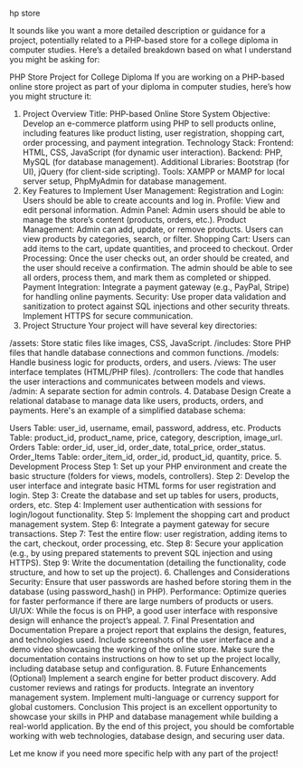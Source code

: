 hp store

It sounds like you want a more detailed description or guidance for a project, potentially related to a PHP-based store for a college diploma in computer studies. Here’s a detailed breakdown based on what I understand you might be asking for:

PHP Store Project for College Diploma
If you are working on a PHP-based online store project as part of your diploma in computer studies, here’s how you might structure it:

1. Project Overview
Title: PHP-based Online Store System
Objective: Develop an e-commerce platform using PHP to sell products online, including features like product listing, user registration, shopping cart, order processing, and payment integration.
Technology Stack:
Frontend: HTML, CSS, JavaScript (for dynamic user interaction).
Backend: PHP, MySQL (for database management).
Additional Libraries: Bootstrap (for UI), jQuery (for client-side scripting).
Tools: XAMPP or MAMP for local server setup, PhpMyAdmin for database management.
2. Key Features to Implement
User Management:
Registration and Login: Users should be able to create accounts and log in.
Profile: View and edit personal information.
Admin Panel: Admin users should be able to manage the store’s content (products, orders, etc.).
Product Management:
Admin can add, update, or remove products.
Users can view products by categories, search, or filter.
Shopping Cart:
Users can add items to the cart, update quantities, and proceed to checkout.
Order Processing:
Once the user checks out, an order should be created, and the user should receive a confirmation.
The admin should be able to see all orders, process them, and mark them as completed or shipped.
Payment Integration:
Integrate a payment gateway (e.g., PayPal, Stripe) for handling online payments.
Security:
Use proper data validation and sanitization to protect against SQL injections and other security threats.
Implement HTTPS for secure communication.
3. Project Structure
Your project will have several key directories:

/assets: Store static files like images, CSS, JavaScript.
/includes: Store PHP files that handle database connections and common functions.
/models: Handle business logic for products, orders, and users.
/views: The user interface templates (HTML/PHP files).
/controllers: The code that handles the user interactions and communicates between models and views.
/admin: A separate section for admin controls.
4. Database Design
Create a relational database to manage data like users, products, orders, and payments. Here's an example of a simplified database schema:

Users Table:
user_id, username, email, password, address, etc.
Products Table:
product_id, product_name, price, category, description, image_url.
Orders Table:
order_id, user_id, order_date, total_price, order_status.
Order_Items Table:
order_item_id, order_id, product_id, quantity, price.
5. Development Process
Step 1: Set up your PHP environment and create the basic structure (folders for views, models, controllers).
Step 2: Develop the user interface and integrate basic HTML forms for user registration and login.
Step 3: Create the database and set up tables for users, products, orders, etc.
Step 4: Implement user authentication with sessions for login/logout functionality.
Step 5: Implement the shopping cart and product management system.
Step 6: Integrate a payment gateway for secure transactions.
Step 7: Test the entire flow: user registration, adding items to the cart, checkout, order processing, etc.
Step 8: Secure your application (e.g., by using prepared statements to prevent SQL injection and using HTTPS).
Step 9: Write the documentation (detailing the functionality, code structure, and how to set up the project).
6. Challenges and Considerations
Security: Ensure that user passwords are hashed before storing them in the database (using password_hash() in PHP).
Performance: Optimize queries for faster performance if there are large numbers of products or users.
UI/UX: While the focus is on PHP, a good user interface with responsive design will enhance the project’s appeal.
7. Final Presentation and Documentation
Prepare a project report that explains the design, features, and technologies used.
Include screenshots of the user interface and a demo video showcasing the working of the online store.
Make sure the documentation contains instructions on how to set up the project locally, including database setup and configuration.
8. Future Enhancements (Optional)
Implement a search engine for better product discovery.
Add customer reviews and ratings for products.
Integrate an inventory management system.
Implement multi-language or currency support for global customers.
Conclusion
This project is an excellent opportunity to showcase your skills in PHP and database management while building a real-world application. By the end of this project, you should be comfortable working with web technologies, database design, and securing user data.

Let me know if you need more specific help with any part of the project!
